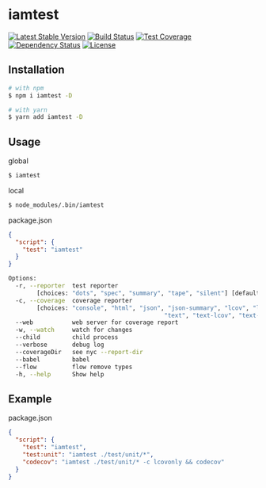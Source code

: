 # iamtest
[![Latest Stable Version](https://img.shields.io/npm/v/iamtest.svg)](https://www.npmjs.com/package/iamtest)
[![Build Status](https://img.shields.io/travis/amokrushin/iamtest/master.svg)](https://travis-ci.org/amokrushin/iamtest)
[![Test Coverage](https://img.shields.io/codecov/c/github/amokrushin/iamtest/master.svg)](https://codecov.io/github/amokrushin/iamtest?branch=master)
[![Dependency Status](https://img.shields.io/david/amokrushin/iamtest.svg)](https://david-dm.org/amokrushin/iamtest)
[![License](https://img.shields.io/npm/l/iamtest.svg)](https://raw.githubusercontent.com/amokrushin/iamtest/master/LICENSE.txt)

## Installation
```bash
# with npm
$ npm i iamtest -D

# with yarn
$ yarn add iamtest -D
```

## Usage

global
```bash
$ iamtest
```
local
```bash
$ node_modules/.bin/iamtest
```
package.json
```json
{
  "script": {
    "test": "iamtest"
  }
}
```

```bash
Options:
  -r, --reporter  test reporter
        [choices: "dots", "spec", "summary", "tape", "silent"] [default: "dots"]
  -c, --coverage  coverage reporter
        [choices: "console", "html", "json", "json-summary", "lcov", "lcovonly",
                                            "text", "text-lcov", "text-summary"]
  --web           web server for coverage report                        [number]
  -w, --watch     watch for changes                                    [boolean]
  --child         child process                                        [boolean]
  --verbose       debug log                                            [boolean]
  --coverageDir   see nyc --report-dir                                  [string]
  --babel         babel                                                [boolean]
  --flow          flow remove types                                    [boolean]
  -h, --help      Show help                                            [boolean]
```

## Example
package.json
```json
{
  "script": {
    "test": "iamtest",
    "test:unit": "iamtest ./test/unit/*",
    "codecov": "iamtest ./test/unit/* -c lcovonly && codecov"
  }
}
```
